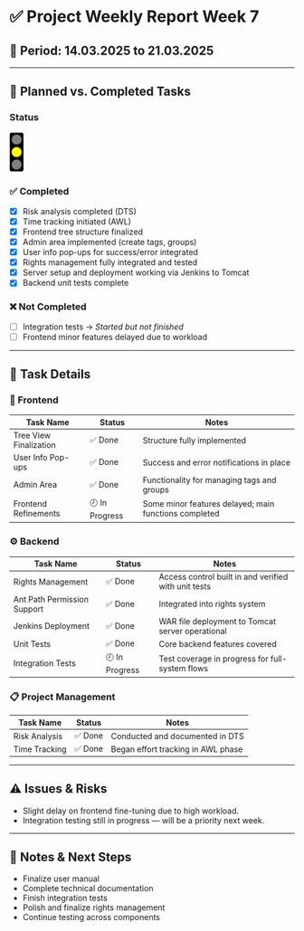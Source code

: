 # ✅ Project Weekly Report Week 7

## 📅 Period: 14.03.2025 to 21.03.2025

---

## 🔄 Planned vs. Completed Tasks

### Status

<img src="/resources/source/documentation/Traffic_Light_Yellow.png" width="5%" alt="status">

### ✅ Completed

- [x] Risk analysis completed (DTS)
- [x] Time tracking initiated (AWL)
- [x] Frontend tree structure finalized
- [x] Admin area implemented (create tags, groups)
- [x] User info pop-ups for success/error integrated
- [x] Rights management fully integrated and tested
- [x] Server setup and deployment working via Jenkins to Tomcat
- [x] Backend unit tests complete

### ❌ Not Completed

- [ ] Integration tests → *Started but not finished*
- [ ] Frontend minor features delayed due to workload

---

## 🧩 Task Details

### 🎨 Frontend

| Task Name              | Status         | Notes                                                 |
|------------------------|----------------|-------------------------------------------------------|
| Tree View Finalization | ✅ Done         | Structure fully implemented                           |
| User Info Pop-ups      | ✅ Done         | Success and error notifications in place              |
| Admin Area             | ✅ Done         | Functionality for managing tags and groups            |
| Frontend Refinements   | 🕗 In Progress | Some minor features delayed; main functions completed |

### ⚙️ Backend

| Task Name                   | Status         | Notes                                                |
|-----------------------------|----------------|------------------------------------------------------|
| Rights Management           | ✅ Done         | Access control built in and verified with unit tests |
| Ant Path Permission Support | ✅ Done         | Integrated into rights system                        |
| Jenkins Deployment          | ✅ Done         | WAR file deployment to Tomcat server operational     |
| Unit Tests                  | ✅ Done         | Core backend features covered                        |
| Integration Tests           | 🕗 In Progress | Test coverage in progress for full-system flows      |

### 📋 Project Management

| Task Name     | Status | Notes                              |
|---------------|--------|------------------------------------|
| Risk Analysis | ✅ Done | Conducted and documented in DTS    |
| Time Tracking | ✅ Done | Began effort tracking in AWL phase |

---

## ⚠️ Issues & Risks

- Slight delay on frontend fine-tuning due to high workload.
- Integration testing still in progress — will be a priority next week.

---

## 📌 Notes & Next Steps

- Finalize user manual
- Complete technical documentation
- Finish integration tests
- Polish and finalize rights management
- Continue testing across components  
